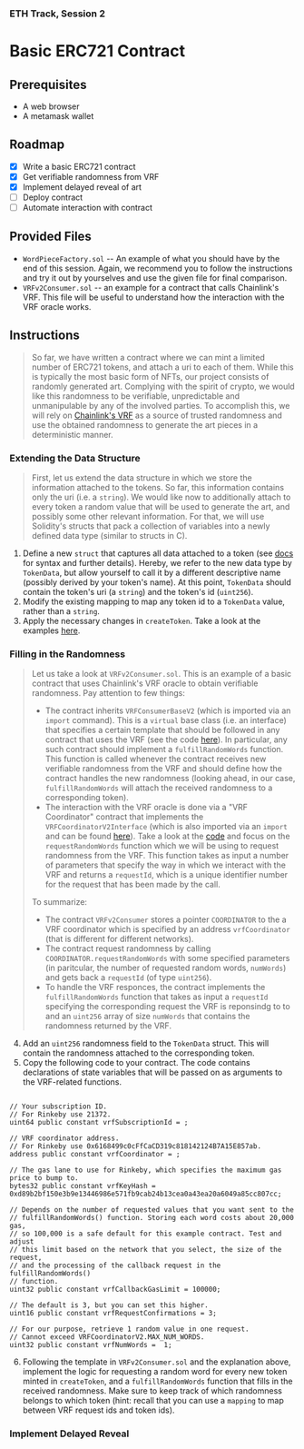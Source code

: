 ### ETH Track, Session 2
# Basic ERC721 Contract

## Prerequisites

- A web browser
- A metamask wallet

## Roadmap

- [x] Write a basic ERC721 contract
- [x] Get verifiable randomness from VRF
- [x] Implement delayed reveal of art
- [ ] Deploy contract
- [ ] Automate interaction with contract

## Provided Files

- `WordPieceFactory.sol` -- An example of what you should have by the end of this session. Again, we recommend you to follow the instructions and try it out by yourselves and use the given file for final comparison.
- `VRFv2Consumer.sol` -- an example for a contract that calls Chainlink's VRF. This file will be useful to understand how the interaction with the VRF oracle works.

## Instructions

> So far, we have written a contract where we can mint a limited number of ERC721 tokens, and attach a uri to each of them. While this is typically the most basic form of NFTs, our project consists of randomly generated art. Complying with the spirit of crypto, we would like this randomness to be verifiable, unpredictable and unmanipulable by any of the involved parties. To accomplish this, we will rely on [Chainlink's VRF](https://docs.chain.link/docs/vrf/v2/introduction/) as a source of trusted randomness and use the obtained randomness to generate the art pieces in a deterministic manner.
>

### Extending the Data Structure

> First, let us extend the data structure in which we store the information attached to the tokens. So far, this information contains only the uri (i.e. a `string`). We would like now to additionally attach to every token a random value that will be used to generate the art, and possibly some other relevant information. For that, we will use Solidity's structs that pack a collection of variables into a newly defined data type (similar to structs in C).
>

1. Define a new `struct` that captures all data attached to a token (see [docs](https://docs.soliditylang.org/en/v0.8.16/types.html#structs) for syntax and further details). Hereby, we refer to the new data type by `TokenData`, but allow yourself to call it by a different descriptive name (possibly derived by your token's name). At this point, `TokenData` should contain the token's uri (a `string`) and the token's id (`uint256`).
2. Modify the existing mapping to map any token id to a `TokenData` value, rather than a `string`.
3. Apply the necessary changes in `createToken`. Take a look at the examples [here](https://solidity-by-example.org/structs/).


### Filling in the Randomness

> Let us take a look at `VRFv2Consumer.sol`. This is an example of a basic contract that uses Chainlink's VRF oracle to obtain verifiable randomness. Pay attention to few things:
> - The contract inherits `VRFConsumerBaseV2` (which is imported via an `import` command). This is a `virtual` base class (i.e. an interface) that specifies a certain template that should be followed in any contract that uses the VRF (see the code [here](https://github.com/smartcontractkit/chainlink/blob/develop/contracts/src/v0.8/VRFConsumerBaseV2.sol)). In particular, any such contract should implement a `fulfillRandomWords` function. This function is called whenever the contract receives new verifiable randomness from the VRF and should define how the contract handles the new randomness (looking ahead, in our case, `fulfillRandomWords` will attach the received randomness to a corresponding token).
> - The interaction with the VRF oracle is done via a "VRF Coordinator" contract that implements the `VRFCoordinatorV2Interface` (which is also imported via an `import` and can be found [here](https://github.com/smartcontractkit/chainlink/blob/develop/contracts/src/v0.8/interfaces/VRFCoordinatorV2Interface.sol)). Take a look at the [code](https://github.com/smartcontractkit/chainlink/blob/develop/contracts/src/v0.8/interfaces/VRFCoordinatorV2Interface.sol) and focus on the `requestRandomWords` function which we will be using to request randomness from the VRF. This function takes as input a number of parameters that specify the way in which we interact with the VRF and returns a `requestId`, which is a unique identifier number for the request that has been made by the call.
>
> To summarize:
> - The contract `VRFv2Consumer` stores a pointer `COORDINATOR` to the a VRF coordinator which is specified by an address `vrfCoordinator` (that is different for different networks).
> - The contract request randomness by calling `COORDINATOR.requestRandomWords` with some specified parameters (in paritcular, the number of requested random words, `numWords`) and gets back a `requestId` (of type `uint256`).
> - To handle the VRF responces, the contract implements the `fulfillRandomWords` function that takes as input a `requestId` specifying the corresponding request the VRF is reponsindg to to and an `uint256` array of size `numWords` that contains the randomness returned by the VRF.
>

4. Add an `uint256` randomness field to the `TokenData` struct. This will contain the randomness attached to the corresponding token.
5. Copy the following code to your contract. The code contains declarations of state variables that will be passed on as arguments to the VRF-related functions.

```solidity

// Your subscription ID.
// For Rinkeby use 21372.
uint64 public constant vrfSubscriptionId = ;

// VRF coordinator address.
// For Rinkeby use 0x6168499c0cFfCaCD319c818142124B7A15E857ab.
address public constant vrfCoordinator = ;

// The gas lane to use for Rinkeby, which specifies the maximum gas price to bump to.
bytes32 public constant vrfKeyHash = 0xd89b2bf150e3b9e13446986e571fb9cab24b13cea0a43ea20a6049a85cc807cc;

// Depends on the number of requested values that you want sent to the
// fulfillRandomWords() function. Storing each word costs about 20,000 gas,
// so 100,000 is a safe default for this example contract. Test and adjust
// this limit based on the network that you select, the size of the request,
// and the processing of the callback request in the fulfillRandomWords()
// function.
uint32 public constant vrfCallbackGasLimit = 100000;

// The default is 3, but you can set this higher.
uint16 public constant vrfRequestConfirmations = 3;

// For our purpose, retrieve 1 random value in one request.
// Cannot exceed VRFCoordinatorV2.MAX_NUM_WORDS.
uint32 public constant vrfNumWords =  1;

```
6. Following the template in `VRFv2Consumer.sol` and the explanation above, implement the logic for requesting a random word for every new token minted in `createToken`, and a `fulfillRandomWords` function that fills in the received randomness. Make sure to keep track of which randomness belongs to which token (hint: recall that you can use a `mapping` to map between VRF request ids and token ids).

### 

### Implement Delayed Reveal
